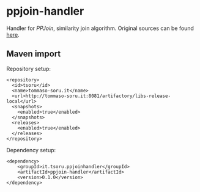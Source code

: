 # ppjoin-handler
Handler for *PPJoin*, similarity join algorithm.
Original sources can be found [here](https://code.google.com/p/ppjoinplus/).

## Maven import
Repository setup:
```
<repository>
  <id>tsoru</id>
  <name>tommaso-soru.it</name>
  <url>http://tommaso-soru.it:8081/artifactory/libs-release-local</url>
  <snapshots>
    <enabled>true</enabled>
  </snapshots>
  <releases>
    <enabled>true</enabled>
  </releases>
</repository>
```
Dependency setup:
```
<dependency>
	<groupId>it.tsoru.ppjoinhandler</groupId>
	<artifactId>ppjoin-handler</artifactId>
	<version>0.1.0</version>
</dependency>
```
